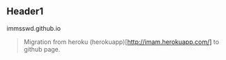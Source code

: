 ## Header1
immsswd.github.io

> Migration from heroku (herokuapp)[http://imam.herokuapp.com/] to github page.
